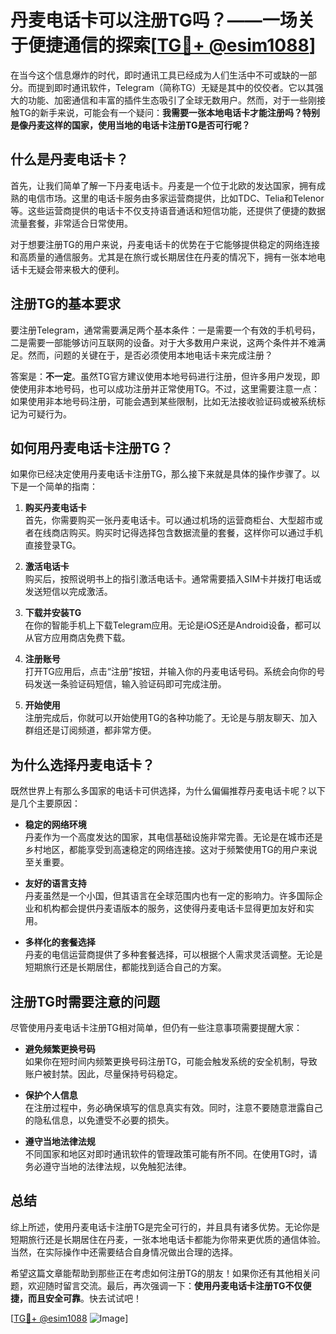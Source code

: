 # 丹麦电话卡可以注册TG吗？——一场关于便捷通信的探索[[TG💪+ @esim1088](https://t.me/s/esim1088)]

在当今这个信息爆炸的时代，即时通讯工具已经成为人们生活中不可或缺的一部分。而提到即时通讯软件，Telegram（简称TG）无疑是其中的佼佼者。它以其强大的功能、加密通信和丰富的插件生态吸引了全球无数用户。然而，对于一些刚接触TG的新手来说，可能会有一个疑问：**我需要一张本地电话卡才能注册吗？特别是像丹麦这样的国家，使用当地的电话卡注册TG是否可行呢？**

## 什么是丹麦电话卡？

首先，让我们简单了解一下丹麦电话卡。丹麦是一个位于北欧的发达国家，拥有成熟的电信市场。这里的电话卡服务由多家运营商提供，比如TDC、Telia和Telenor等。这些运营商提供的电话卡不仅支持语音通话和短信功能，还提供了便捷的数据流量套餐，非常适合日常使用。

对于想要注册TG的用户来说，丹麦电话卡的优势在于它能够提供稳定的网络连接和高质量的通信服务。尤其是在旅行或长期居住在丹麦的情况下，拥有一张本地电话卡无疑会带来极大的便利。

## 注册TG的基本要求

要注册Telegram，通常需要满足两个基本条件：一是需要一个有效的手机号码，二是需要一部能够访问互联网的设备。对于大多数用户来说，这两个条件并不难满足。然而，问题的关键在于，是否必须使用本地电话卡来完成注册？

答案是：**不一定**。虽然TG官方建议使用本地号码进行注册，但许多用户发现，即使使用非本地号码，也可以成功注册并正常使用TG。不过，这里需要注意一点：如果使用非本地号码注册，可能会遇到某些限制，比如无法接收验证码或被系统标记为可疑行为。

## 如何用丹麦电话卡注册TG？

如果你已经决定使用丹麦电话卡注册TG，那么接下来就是具体的操作步骤了。以下是一个简单的指南：

1. **购买丹麦电话卡**  
   首先，你需要购买一张丹麦电话卡。可以通过机场的运营商柜台、大型超市或者在线商店购买。购买时记得选择包含数据流量的套餐，这样你可以通过手机直接登录TG。

2. **激活电话卡**  
   购买后，按照说明书上的指引激活电话卡。通常需要插入SIM卡并拨打电话或发送短信以完成激活。

3. **下载并安装TG**  
   在你的智能手机上下载Telegram应用。无论是iOS还是Android设备，都可以从官方应用商店免费下载。

4. **注册账号**  
   打开TG应用后，点击“注册”按钮，并输入你的丹麦电话号码。系统会向你的号码发送一条验证码短信，输入验证码即可完成注册。

5. **开始使用**  
   注册完成后，你就可以开始使用TG的各种功能了。无论是与朋友聊天、加入群组还是订阅频道，都非常方便。

## 为什么选择丹麦电话卡？

既然世界上有那么多国家的电话卡可供选择，为什么偏偏推荐丹麦电话卡呢？以下是几个主要原因：

- **稳定的网络环境**  
  丹麦作为一个高度发达的国家，其电信基础设施非常完善。无论是在城市还是乡村地区，都能享受到高速稳定的网络连接。这对于频繁使用TG的用户来说至关重要。

- **友好的语言支持**  
  丹麦虽然是一个小国，但其语言在全球范围内也有一定的影响力。许多国际企业和机构都会提供丹麦语版本的服务，这使得丹麦电话卡显得更加友好和实用。

- **多样化的套餐选择**  
  丹麦的电信运营商提供了多种套餐选择，可以根据个人需求灵活调整。无论是短期旅行还是长期居住，都能找到适合自己的方案。

## 注册TG时需要注意的问题

尽管使用丹麦电话卡注册TG相对简单，但仍有一些注意事项需要提醒大家：

- **避免频繁更换号码**  
  如果你在短时间内频繁更换号码注册TG，可能会触发系统的安全机制，导致账户被封禁。因此，尽量保持号码稳定。

- **保护个人信息**  
  在注册过程中，务必确保填写的信息真实有效。同时，注意不要随意泄露自己的隐私信息，以免遭受不必要的损失。

- **遵守当地法律法规**  
  不同国家和地区对即时通讯软件的管理政策可能有所不同。在使用TG时，请务必遵守当地的法律法规，以免触犯法律。

## 总结

综上所述，使用丹麦电话卡注册TG是完全可行的，并且具有诸多优势。无论你是短期旅行还是长期居住在丹麦，一张本地电话卡都能为你带来更优质的通信体验。当然，在实际操作中还需要结合自身情况做出合理的选择。

希望这篇文章能帮助到那些正在考虑如何注册TG的朋友！如果你还有其他相关问题，欢迎随时留言交流。最后，再次强调一下：**使用丹麦电话卡注册TG不仅便捷，而且安全可靠**。快去试试吧！

[[TG💪+ @esim1088](https://t.me/s/esim1088) ![Image](https://i.postimg.cc/4NQfJmqS/Snipaste-2025-05-13-00-14-12.png)]